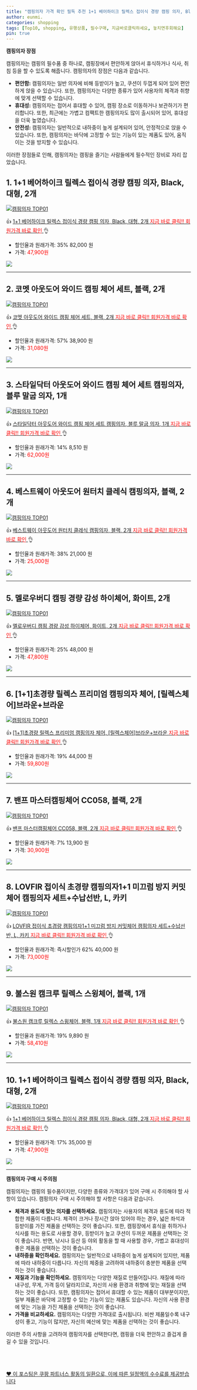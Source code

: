 ```yaml
---
title: "캠핑의자 가격 확인 필독 추천 1+1 베어하이크 릴렉스 접이식 경량 캠핑 의자, Black, 대형, 2개 비교 장점 구매가이드"
author: eunmi.
categories: shopping
tags: [Top10, shopping, 유행상품, 필수구매, 지금바로클릭하세요, 놓치면후회해요]
pin: true
---
```

**캠핑의자 장점**

캠핑의자는 캠핑의 필수품 중 하나로, 캠핑장에서 편안하게 앉아서 휴식하거나 식사, 취침 등을 할 수 있도록 해줍니다. 캠핑의자의 장점은 다음과 같습니다.

* **편안함:** 캠핑의자는 일반 의자에 비해 등받이가 높고, 쿠션이 두껍게 되어 있어 편안하게 앉을 수 있습니다. 또한, 캠핑의자는 다양한 종류가 있어 사용자의 체격과 취향에 맞게 선택할 수 있습니다.
* **휴대성:** 캠핑의자는 접어서 휴대할 수 있어, 캠핑 장소로 이동하거나 보관하기가 편리합니다. 또한, 최근에는 가볍고 컴팩트한 캠핑의자도 많이 출시되어 있어, 휴대성을 더욱 높였습니다.
* **안전성:** 캠핑의자는 일반적으로 내하중이 높게 설계되어 있어, 안정적으로 앉을 수 있습니다. 또한, 캠핑의자는 바닥에 고정할 수 있는 기능이 있는 제품도 있어, 움직이는 것을 방지할 수 있습니다.

이러한 장점들로 인해, 캠핑의자는 캠핑을 즐기는 사람들에게 필수적인 장비로 자리 잡았습니다.

   

## 1. 1+1 베어하이크 릴렉스 접이식 경량 캠핑 의자, Black, 대형, 2개

[![캠핑의자 TOP01](https://thumbnail6.coupangcdn.com/thumbnails/remote/230x230ex/image/vendor_inventory/ca66/aab14b2a5070765898e6b2cfd8f009bdec72e475d19792a4591f4c65e296.jpg)](https://link.coupang.com/re/AFFSDP?lptag=AF3617701&subid=GithubCoopas&pageKey=7622916694&traceid=V0-153&itemId=20214459353&vendorItemId=84235317575)


👍 [1+1 베어하이크 릴렉스 접이식 경량 캠핑 의자, Black, 대형, 2개 <font color=red> 지금 바로 클릭!! 회원가격 바로 확인 </font> ](https://link.coupang.com/re/AFFSDP?lptag=AF3617701&subid=GithubCoopas&pageKey=7622916694&traceid=V0-153&itemId=20214459353&vendorItemId=84235317575) 👌 


- 할인율과 원래가격: 35%  82,000   원
- 가격: <span style='color:red'>47,900원</span>

[![](/discount_price.png)](https://link.coupang.com/re/AFFSDP?lptag=AF3617701&subid=GithubCoopas&pageKey=7622916694&traceid=V0-153&itemId=20214459353&vendorItemId=84235317575)

---


   

## 2. 코멧 아웃도어 와이드 캠핑 체어 세트, 블랙, 2개

[![캠핑의자 TOP01](https://thumbnail6.coupangcdn.com/thumbnails/remote/230x230ex/image/retail/images/541856683313562-6ffceb6d-32d3-4986-9fce-4666cefce036.jpg)](https://link.coupang.com/re/AFFSDP?lptag=AF3617701&subid=GithubCoopas&pageKey=4760383959&traceid=V0-153&itemId=13824961110&vendorItemId=81075175139)


👍 [코멧 아웃도어 와이드 캠핑 체어 세트, 블랙, 2개 <font color=red> 지금 바로 클릭!! 회원가격 바로 확인 </font> ](https://link.coupang.com/re/AFFSDP?lptag=AF3617701&subid=GithubCoopas&pageKey=4760383959&traceid=V0-153&itemId=13824961110&vendorItemId=81075175139) 👌 


- 할인율과 원래가격: 57%  38,900   원
- 가격: <span style='color:red'>31,080원</span>

[![](/discount_price.png)](https://link.coupang.com/re/AFFSDP?lptag=AF3617701&subid=GithubCoopas&pageKey=4760383959&traceid=V0-153&itemId=13824961110&vendorItemId=81075175139)

---


   

## 3. 스타일닥터 아웃도어 와이드 캠핑 체어 세트 캠핑의자, 블루 말굽 의자, 1개

[![캠핑의자 TOP01](https://thumbnail9.coupangcdn.com/thumbnails/remote/230x230ex/image/vendor_inventory/f710/47bcfc7594041a6f45b30245f7d5a319a3f4a93cf84f9500cc1d397ec06a.png)](https://link.coupang.com/re/AFFSDP?lptag=AF3617701&subid=GithubCoopas&pageKey=7510836899&traceid=V0-153&itemId=19679467792&vendorItemId=87392079555)


👍 [스타일닥터 아웃도어 와이드 캠핑 체어 세트 캠핑의자, 블루 말굽 의자, 1개 <font color=red> 지금 바로 클릭!! 회원가격 바로 확인 </font> ](https://link.coupang.com/re/AFFSDP?lptag=AF3617701&subid=GithubCoopas&pageKey=7510836899&traceid=V0-153&itemId=19679467792&vendorItemId=87392079555) 👌 


- 할인율과 원래가격: 14%  8,510   원
- 가격: <span style='color:red'>62,000원</span>

[![](/discount_price.png)](https://link.coupang.com/re/AFFSDP?lptag=AF3617701&subid=GithubCoopas&pageKey=7510836899&traceid=V0-153&itemId=19679467792&vendorItemId=87392079555)

---


   

## 4. 베스트웨이 아웃도어 원터치 클레식 캠핑의자, 블랙, 2개

[![캠핑의자 TOP01](https://thumbnail7.coupangcdn.com/thumbnails/remote/230x230ex/image/retail/images/2023/09/25/14/8/7964ffc2-6d94-4b37-a705-768a9079beb0.jpg)](https://link.coupang.com/re/AFFSDP?lptag=AF3617701&subid=GithubCoopas&pageKey=7619512911&traceid=V0-153&itemId=20197986140&vendorItemId=87288837523)


👍 [베스트웨이 아웃도어 원터치 클레식 캠핑의자, 블랙, 2개 <font color=red> 지금 바로 클릭!! 회원가격 바로 확인 </font> ](https://link.coupang.com/re/AFFSDP?lptag=AF3617701&subid=GithubCoopas&pageKey=7619512911&traceid=V0-153&itemId=20197986140&vendorItemId=87288837523) 👌 


- 할인율과 원래가격: 38%  21,000   원
- 가격: <span style='color:red'>25,000원</span>

[![](/discount_price.png)](https://link.coupang.com/re/AFFSDP?lptag=AF3617701&subid=GithubCoopas&pageKey=7619512911&traceid=V0-153&itemId=20197986140&vendorItemId=87288837523)

---


   

## 5. 멜로우버디 캠핑 경량 감성 하이체어, 화이트, 2개

[![캠핑의자 TOP01](https://thumbnail9.coupangcdn.com/thumbnails/remote/230x230ex/image/retail/images/2023/05/04/11/6/2369688d-a75e-4dc6-8991-6b141e489848.jpg)](https://link.coupang.com/re/AFFSDP?lptag=AF3617701&subid=GithubCoopas&pageKey=7119146566&traceid=V0-153&itemId=17820296162&vendorItemId=85869894503)


👍 [멜로우버디 캠핑 경량 감성 하이체어, 화이트, 2개 <font color=red> 지금 바로 클릭!! 회원가격 바로 확인 </font> ](https://link.coupang.com/re/AFFSDP?lptag=AF3617701&subid=GithubCoopas&pageKey=7119146566&traceid=V0-153&itemId=17820296162&vendorItemId=85869894503) 👌 


- 할인율과 원래가격: 25%  48,000   원
- 가격: <span style='color:red'>47,800원</span>

[![](/discount_price.png)](https://link.coupang.com/re/AFFSDP?lptag=AF3617701&subid=GithubCoopas&pageKey=7119146566&traceid=V0-153&itemId=17820296162&vendorItemId=85869894503)

---


   

## 6. [1+1]초경량 릴렉스 프리미엄 캠핑의자 체어, [릴렉스체어]브라운+브라운

[![캠핑의자 TOP01](https://thumbnail10.coupangcdn.com/thumbnails/remote/230x230ex/image/vendor_inventory/5f81/58b370362b349fb3951af37eb5da5449e303b6bee2273797dc629a035355.jpg)](https://link.coupang.com/re/AFFSDP?lptag=AF3617701&subid=GithubCoopas&pageKey=5334165148&traceid=V0-153&itemId=20573938990&vendorItemId=87649213025)


👍 [[1+1]초경량 릴렉스 프리미엄 캠핑의자 체어, [릴렉스체어]브라운+브라운 <font color=red> 지금 바로 클릭!! 회원가격 바로 확인 </font> ](https://link.coupang.com/re/AFFSDP?lptag=AF3617701&subid=GithubCoopas&pageKey=5334165148&traceid=V0-153&itemId=20573938990&vendorItemId=87649213025) 👌 


- 할인율과 원래가격: 19%  44,000   원
- 가격: <span style='color:red'>59,800원</span>

[![](/discount_price.png)](https://link.coupang.com/re/AFFSDP?lptag=AF3617701&subid=GithubCoopas&pageKey=5334165148&traceid=V0-153&itemId=20573938990&vendorItemId=87649213025)

---


   

## 7. 밴프 마스터캠핑체어 CC058, 블랙, 2개

[![캠핑의자 TOP01](https://thumbnail6.coupangcdn.com/thumbnails/remote/230x230ex/image/retail/images/9092011438743342-2b362e33-d904-4550-9c30-3a33dc8454b1.jpg)](https://link.coupang.com/re/AFFSDP?lptag=AF3617701&subid=GithubCoopas&pageKey=5263736611&traceid=V0-153&itemId=7484214939&vendorItemId=74775018884)


👍 [밴프 마스터캠핑체어 CC058, 블랙, 2개 <font color=red> 지금 바로 클릭!! 회원가격 바로 확인 </font> ](https://link.coupang.com/re/AFFSDP?lptag=AF3617701&subid=GithubCoopas&pageKey=5263736611&traceid=V0-153&itemId=7484214939&vendorItemId=74775018884) 👌 


- 할인율과 원래가격: 7%  13,900   원
- 가격: <span style='color:red'>30,900원</span>

[![](/discount_price.png)](https://link.coupang.com/re/AFFSDP?lptag=AF3617701&subid=GithubCoopas&pageKey=5263736611&traceid=V0-153&itemId=7484214939&vendorItemId=74775018884)

---


   

## 8. LOVFIR 접이식 초경량 캠핑의자1+1 미끄럼 방지 커밋체어 캠핑의자 세트+수납선반, L, 카키

[![캠핑의자 TOP01](https://thumbnail8.coupangcdn.com/thumbnails/remote/230x230ex/image/vendor_inventory/5470/93312edc29c9c54b1e670640b9c528d4746fad6a20ed752ba5f5bbd4f28a.jpg)](https://link.coupang.com/re/AFFSDP?lptag=AF3617701&subid=GithubCoopas&pageKey=7235412784&traceid=V0-153&itemId=18370323445&vendorItemId=85513845933)


👍 [LOVFIR 접이식 초경량 캠핑의자1+1 미끄럼 방지 커밋체어 캠핑의자 세트+수납선반, L, 카키 <font color=red> 지금 바로 클릭!! 회원가격 바로 확인 </font> ](https://link.coupang.com/re/AFFSDP?lptag=AF3617701&subid=GithubCoopas&pageKey=7235412784&traceid=V0-153&itemId=18370323445&vendorItemId=85513845933) 👌 


- 할인율과 원래가격: 즉시할인가 62%  40,000   원
- 가격: <span style='color:red'>73,000원</span>

[![](/discount_price.png)](https://link.coupang.com/re/AFFSDP?lptag=AF3617701&subid=GithubCoopas&pageKey=7235412784&traceid=V0-153&itemId=18370323445&vendorItemId=85513845933)

---


   

## 9. 불스원 캠크루 릴렉스 스윙체어, 블랙, 1개

[![캠핑의자 TOP01](https://thumbnail8.coupangcdn.com/thumbnails/remote/230x230ex/image/retail/images/2023/09/22/9/0/855ee21c-7334-4a58-8110-4f863dc192a6.jpg)](https://link.coupang.com/re/AFFSDP?lptag=AF3617701&subid=GithubCoopas&pageKey=7589018420&traceid=V0-153&itemId=20050418202&vendorItemId=87265668242)


👍 [불스원 캠크루 릴렉스 스윙체어, 블랙, 1개 <font color=red> 지금 바로 클릭!! 회원가격 바로 확인 </font> ](https://link.coupang.com/re/AFFSDP?lptag=AF3617701&subid=GithubCoopas&pageKey=7589018420&traceid=V0-153&itemId=20050418202&vendorItemId=87265668242) 👌 


- 할인율과 원래가격: 19%  9,890   원
- 가격: <span style='color:red'>58,410원</span>

[![](/discount_price.png)](https://link.coupang.com/re/AFFSDP?lptag=AF3617701&subid=GithubCoopas&pageKey=7589018420&traceid=V0-153&itemId=20050418202&vendorItemId=87265668242)

---


   

## 10. 1+1 베어하이크 릴렉스 접이식 경량 캠핑 의자, Black, 대형, 2개

[![캠핑의자 TOP01](https://thumbnail6.coupangcdn.com/thumbnails/remote/230x230ex/image/vendor_inventory/ca66/aab14b2a5070765898e6b2cfd8f009bdec72e475d19792a4591f4c65e296.jpg)](https://link.coupang.com/re/AFFSDP?lptag=AF3617701&subid=GithubCoopas&pageKey=7622916694&traceid=V0-153&itemId=20214459353&vendorItemId=84235317575)


👍 [1+1 베어하이크 릴렉스 접이식 경량 캠핑 의자, Black, 대형, 2개 <font color=red> 지금 바로 클릭!! 회원가격 바로 확인 </font> ](https://link.coupang.com/re/AFFSDP?lptag=AF3617701&subid=GithubCoopas&pageKey=7622916694&traceid=V0-153&itemId=20214459353&vendorItemId=84235317575) 👌 


- 할인율과 원래가격: 17%  35,000   원
- 가격: <span style='color:red'>47,900원</span>

[![](/discount_price.png)](https://link.coupang.com/re/AFFSDP?lptag=AF3617701&subid=GithubCoopas&pageKey=7622916694&traceid=V0-153&itemId=20214459353&vendorItemId=84235317575)

---
**캠핑의자 구매 시 주의점**

캠핑의자는 캠핑의 필수품이지만, 다양한 종류와 가격대가 있어 구매 시 주의해야 할 사항이 있습니다. 캠핑의자 구매 시 주의해야 할 사항은 다음과 같습니다.

* **체격과 용도에 맞는 의자를 선택하세요.** 캠핑의자는 사용자의 체격과 용도에 따라 적합한 제품이 다릅니다. 체격이 크거나 장시간 앉아 있어야 하는 경우, 넓은 좌석과 등받이를 가진 제품을 선택하는 것이 좋습니다. 또한, 캠핑장에서 휴식을 취하거나 식사를 하는 용도로 사용할 경우, 등받이가 높고 쿠션이 두꺼운 제품을 선택하는 것이 좋습니다. 반면, 낚시나 등산 등 야외 활동을 할 때 사용할 경우, 가볍고 휴대성이 좋은 제품을 선택하는 것이 좋습니다.
* **내하중을 확인하세요.** 캠핑의자는 일반적으로 내하중이 높게 설계되어 있지만, 제품에 따라 내하중이 다릅니다. 자신의 체중을 고려하여 내하중이 충분한 제품을 선택하는 것이 좋습니다.
* **재질과 기능을 확인하세요.** 캠핑의자는 다양한 재질로 만들어집니다. 재질에 따라 내구성, 무게, 가격 등이 달라지므로, 자신의 사용 환경과 취향에 맞는 재질을 선택하는 것이 좋습니다. 또한, 캠핑의자는 접어서 휴대할 수 있는 제품이 대부분이지만, 일부 제품은 바닥에 고정할 수 있는 기능이 있는 제품도 있습니다. 자신의 사용 환경에 맞는 기능을 가진 제품을 선택하는 것이 좋습니다.
* **가격을 비교하세요.** 캠핑의자는 다양한 가격대로 출시됩니다. 비싼 제품일수록 내구성이 좋고, 기능이 많지만, 자신의 예산에 맞는 제품을 선택하는 것이 좋습니다.

이러한 주의 사항을 고려하여 캠핑의자를 선택한다면, 캠핑을 더욱 편안하고 즐겁게 즐길 수 있을 것입니다.<br><br><br><br><br> [ ❤  이 포스팅은 쿠팡 파트너스 활동의 일환으로, 이에 따른 일정액의 수수료를 제공받습니다](https://link.coupang.com/a/bcEFyh)